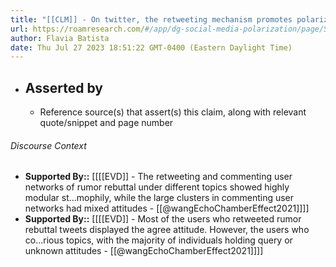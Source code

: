 ```yaml
---
title: "[[CLM]] - On twitter, the retweeting mechanism promotes polarization, while the commenting mechanism produces consensus"
url: https://roamresearch.com/#/app/dg-social-media-polarization/page/SVO6i77ll
author: Flavia Batista
date: Thu Jul 27 2023 18:51:22 GMT-0400 (Eastern Daylight Time)
---
```


- ## Asserted by
    - Reference source(s) that assert(s) this claim, along with relevant quote/snippet and page number

###### Discourse Context

- **Supported By::** [[[[EVD]] - The retweeting and commenting user networks of rumor rebuttal under different topics showed highly modular st...mophily, while the large clusters in commenting user networks had mixed attitudes  - [[@wangEchoChamberEffect2021]]]]
- **Supported By::** [[[[EVD]] - Most of the users who retweeted rumor rebuttal tweets displayed the agree attitude. However, the users who co...rious topics, with the majority of individuals holding query or unknown attitudes  - [[@wangEchoChamberEffect2021]]]]
